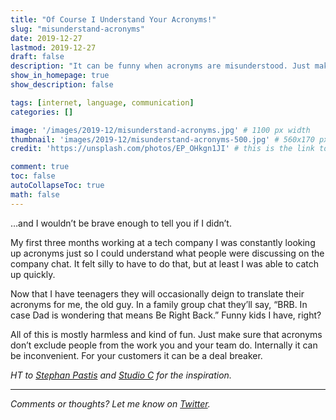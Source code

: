```yaml
---
title: "Of Course I Understand Your Acronyms!"
slug: "misunderstand-acronyms"
date: 2019-12-27
lastmod: 2019-12-27
draft: false
description: "It can be funny when acronyms are misunderstood. Just make sure it's not a exclusionary stumbling block to your team or your customers."
show_in_homepage: true
show_description: false

tags: [internet, language, communication]
categories: []

image: '/images/2019-12/misunderstand-acronyms.jpg' # 1100 px width
thumbnail: 'images/2019-12/misunderstand-acronyms-500.jpg' # 560x170 px for preview image
credit: 'https://unsplash.com/photos/EP_OHkgn1JI' # this is the link to the page the image came from

comment: true
toc: false
autoCollapseToc: true
math: false
---
```

…and I wouldn’t be brave enough to tell you if I didn’t. 
<!--more-->

My first three months working at a tech company I was constantly looking up acronyms just so I could understand what people were discussing on the company chat. It felt silly to have to do that, but at least I was able to catch up quickly. 

Now that I have teenagers they will occasionally deign to translate their acronyms for me, the old guy. In a family group chat they’ll say, “BRB. In case Dad is wondering that means Be Right Back.” Funny kids I have, right?

All of this is mostly harmless and kind of fun. Just make sure that acronyms don’t exclude people from the work you and your team do. Internally it can be inconvenient. For your customers it can be a deal breaker. 

*HT to [Stephan Pastis](https://www.gocomics.com/pearlsbeforeswine/2019/12/26) and [Studio C](https://www.youtube.com/watch?v=JYS1gm8tZSM) for the inspiration.*

---

*Comments or thoughts? Let me know on [Twitter](https://twitter.com/adamtervort/).*
